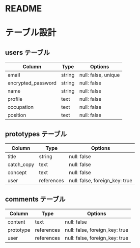 # README

# テーブル設計

## users テーブル

| Column             | Type   | Options             |
| ------------------ | ------ | ------------------- |
| email              | string | null: false, unique |
| encrypted_password | string | null: false         |
| name               | string | null: false         |
| profile            | text   | null: false         |
| occupation         | text   | null: false         |
| position           | text   | null: false         |


## prototypes テーブル

| Column     | Type       | Options                            |
| ---------- | ---------- | ---------------------------------- |
| title      | string     | null: false                        |
| catch_copy | text       | null: false                        |
| concept    | text       | null: false                        |
| user       | references | null: false, foreign_key: true |


## comments テーブル

| Column    | Type       | Options                        |
| --------- | ---------- | ------------------------------ |
| content   | text       | null: false                    |
| prototype | references | null: false, foreign_key: true |
| user      | references | null: false, foreign_key: true |

